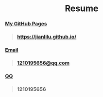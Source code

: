 # <center> Resume </center>

### [My GitHub Pages](https://jianlilu.github.io/)

>### https://jianlilu.github.io/

### [Email](mailto:1210195656@qq.com)
>### 1210195656@qq.com

### [QQ]()
>### 1210195656





